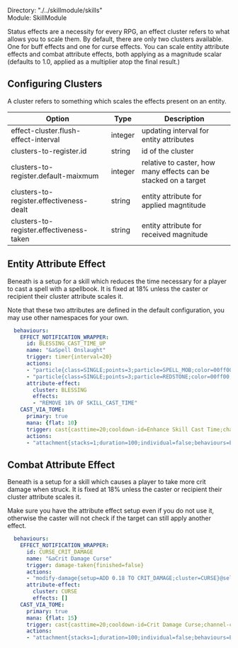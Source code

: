 Directory: "./../skillmodule/skills"  
Module: SkillModule

Status effects are a necessity for every RPG, an effect cluster refers to what allows you to scale them. By default, there are only two clusters available. One for buff effects and one for curse effects. You can scale entity attribute effects and combat attribute effects, both applying as a magnitude scalar (defaults to 1.0, applied as a multiplier atop the final result.)

## Configuring Clusters

A cluster refers to something which scales the effects present on an entity.

| Option | Type | Description |
|-|-|-|
| effect-cluster.flush-effect-interval | integer | updating interval for entity attributes |
| clusters-to-register.id | string | id of the cluster |
| clusters-to-register.default-maixmum | integer | relative to caster, how many effects can be stacked on a target |
| clusters-to-register.effectiveness-dealt | string | entity attribute for applied magntitude |
| clusters-to-register.effectiveness-taken | string | entity attribute for received magnitude |

## Entity Attribute Effect

Beneath is a setup for a skill which reduces the time necessary for a player to cast a spell with a spellbook. It is fixed at 18% unless the caster or recipient their cluster attribute scales it.

Note that these two attributes are defined in the default configuration, you may use other namespaces for your own.

```yml
  behaviours:
    EFFECT_NOTIFICATION_WRAPPER:
      id: BLESSING_CAST_TIME_UP
      name: "&aSpell Onslaught"
      trigger: timer{interval=20}
      actions:
      - "particle{class=SINGLE;points=3;particle=SPELL_MOB;color=00ff00;random=1}@self"
      - "particle{class=SINGLE;points=3;particle=REDSTONE;color=00ff00;random=1}@self"
      attribute-effect:
        cluster: BLESSING
        effects:
        - "REMOVE 18% OF SKILL_CAST_TIME"
    CAST_VIA_TOME:
      primary: true
      mana: {flat: 10}
      trigger: cast{casttime=20;cooldown-id=Enhance Skill Cast Time;channel-cooldown=20;instruction=RLR}
      actions:
      - "attachment{stacks=1;duration=100;individual=false;behaviours=EFFECT_NOTIFICATION_WRAPPER}@self"
```

## Combat Attribute Effect

Beneath is a setup for a skill which causes a player to take more crit damage when struck. It is fixed at 18% unless the caster or recipient their cluster attribute scales it.

Make sure you have the attribute effect setup even if you do not use it, otherwise the caster will not check if the target can still apply another effect. 

```yml
  behaviours:
    EFFECT_NOTIFICATION_WRAPPER:
      id: CURSE_CRIT_DAMAGE
      name: "&aCrit Damage Curse"
      trigger: damage-taken{finished=false}
      actions:
      - "modify-damage{setup=ADD 0.18 TO CRIT_DAMAGE;cluster=CURSE}@self"
      attribute-effect:
        cluster: CURSE
        effects: []
    CAST_VIA_TOME:
      primary: true
      mana: {flat: 15}
      trigger: cast{casttime=20;cooldown-id=Crit Damage Curse;channel-cooldown=20;instruction=RLR}
      actions:
      - "attachment{stacks=1;duration=100;individual=false;behaviours=EFFECT_NOTIFICATION_WRAPPER}@self"
```

